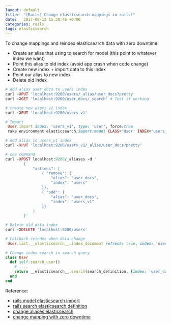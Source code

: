 ```yaml
---
layout: default
title:  "[Rails] Change elasticsearch mappings in rails!"
date:   2017-09-12 15:30:46 +0700
categories: rails
tags: elasticsearch
---
```


To change mappings and reindex elasticsearch data with zero downtime:
+ Create an alias that using to search for model (this point to whatever index we want)
+ Point this alias to old index (avoid app crash when code change)
+ Create new index + import data to this index
+ Point our alias to new index
+ Delete old index

```ruby
# Add alias user_docs to users index
curl -XPUT 'localhost:9200/users/_alias/user_docs?pretty'
curl -XGET 'localhost:9200/user_docs/_search' # Test if working

# create new users_v1 index
curl -XPUT 'localhost:9200/users_v1'

# Import
 User.import index: 'users_v1', type: 'user', force:true
 rake environment elasticsearch:import:model CLASS='User' INDEX='users_v1' FORCE=y

# Add alias to users_v1 index
curl -XPUT 'localhost:9200/users_v1/_alias/user_docs?pretty'

# one command
curl -XPOST localhost:9200/_aliases -d '
        {
            "actions": [
                { "remove": {
                    "alias": "user_docs",
                    "index": "users"
                }},
                { "add": {
                    "alias": "user_docs",
                    "index": "users_v1"
                }}
            ]
        }'

# Delete old data index
curl -XDELETE 'localhost:9200/users'

# Callback reindex when data change
 User.last.__elasticsearch__.index_document refresh: true, index: 'users_v1'

# Change index search in search query
class User
  def self.search_user()
    # ....
    return __elasticsearch__.search(search_definition, {index: 'user_docs'})
  end
end

```

Reference:
- [rails model elasticsearch import](https://github.com/elastic/elasticsearch-rails/blob/master/elasticsearch-model/lib/elasticsearch/model/importing.rb#L65)
- [rails search elasticsearch definition](https://github.com/elastic/elasticsearch-rails/blob/master/elasticsearch-model/lib/elasticsearch/model/searching.rb)
- [change aliases elasticsearch](https://stackoverflow.com/questions/29508955/elasticsearch-reindexing-your-data-with-zero-downtime)
- [change mapping with zero downtime](https://www.elastic.co/guide/en/elasticsearch/guide/current/index-aliases.html)